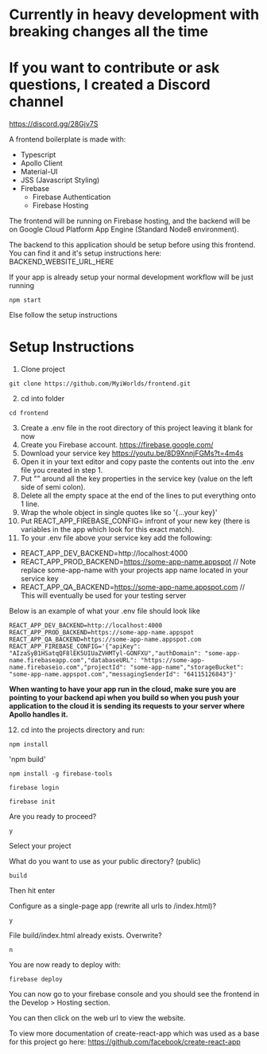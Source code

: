 # Currently in heavy development with breaking changes all the time

# If you want to contribute or ask questions, I created a Discord channel

https://discord.gg/28Gjv7S

A frontend boilerplate is made with:

- Typescript
- Apollo Client
- Material-UI
- JSS (Javascript Styling)
- Firebase
  - Firebase Authentication
  - Firebase Hosting

The frontend will be running on Firebase hosting, and the backend will be on Google Cloud Platform App Engine (Standard Node8 environment).

The backend to this application should be setup before using this frontend. You can find it and it's setup instructions here: BACKEND_WEBSITE_URL_HERE

If your app is already setup your normal development workflow will be just running

```
npm start
```

Else follow the setup instructions

# Setup Instructions

1. Clone project

```
git clone https://github.com/MyiWorlds/frontend.git
```

2. cd into folder

```
cd frontend
```

3. Create a .env file in the root directory of this project leaving it blank for now
4. Create you Firebase account. https://firebase.google.com/
5. Download your service key https://youtu.be/8D9XnnjFGMs?t=4m4s
6. Open it in your text editor and copy paste the contents out into the .env file you created in step 1.
7. Put "" around all the key properties in the service key (value on the left side of semi colon).
8. Delete all the empty space at the end of the lines to put everything onto 1 line.
9. Wrap the whole object in single quotes like so '{...your key}'
10. Put REACT_APP_FIREBASE_CONFIG= infront of your new key (there is variables in the app which look for this exact match).
11. To your .env file above your service key add the following:

- REACT_APP_DEV_BACKEND=http://localhost:4000
- REACT_APP_PROD_BACKEND=https://some-app-name.appspot // Note replace some-app-name with your projects app name located in your service key
- REACT_APP_QA_BACKEND=https://some-app-name.appspot.com // This will eventually be used for your testing server

Below is an example of what your .env file should look like

```
REACT_APP_DEV_BACKEND=http://localhost:4000
REACT_APP_PROD_BACKEND=https://some-app-name.appspot
REACT_APP_QA_BACKEND=https://some-app-name.appspot.com
REACT_APP_FIREBASE_CONFIG='{"apiKey": "AIzaSyB1HSatqQF8lEK5UIUaZVHMTyl-GONFXU","authDomain": "some-app-name.firebaseapp.com","databaseURL": "https://some-app-name.firebaseio.com","projectId": "some-app-name","storageBucket": "some-app-name.appspot.com","messagingSenderId": "64115126843"}'
```

**When wanting to have your app run in the cloud, make sure you are pointing to your backend api when you build so when you push your application to the cloud it is sending its requests to your server where Apollo handles it.**

12. cd into the projects directory and run:

`npm install`

'npm build'

`npm install -g firebase-tools`

`firebase login`

`firebase init`

Are you ready to proceed?

`y`

Select your project

What do you want to use as your public directory? (public)

`build`

Then hit enter

Configure as a single-page app (rewrite all urls to /index.html)?

`y`

File build/index.html already exists. Overwrite?

`n`

You are now ready to deploy with:

`firebase deploy`

You can now go to your firebase console and you should see the frontend in the Develop > Hosting section.

You can then click on the web url to view the website.

To view more documentation of create-react-app which was used as a base for this project go here:
https://github.com/facebook/create-react-app
